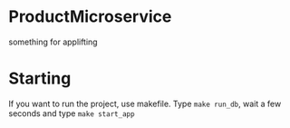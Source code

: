 # ProductMicroservice
something for applifting

# Starting
If you want to run the project, use makefile. Type `make run_db`, wait a few seconds and type `make start_app`
